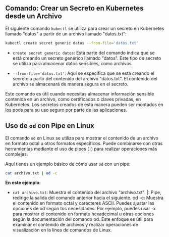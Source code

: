  ## Comando: Crear un Secreto en Kubernetes desde un Archivo

El siguiente comando `kubectl` se utiliza para crear un secreto en Kubernetes llamado "datos" a partir de un archivo llamado "datos.txt":

```bash
kubectl create secret generic datos --from-file='datos.txt'
```

- `create secret generic datos`: Esta parte del comando indica que se está creando un secreto genérico llamado "datos". Este tipo de secreto se utiliza para almacenar datos sensibles, como archivos.

- `--from-file='datos.txt'`: Aquí se especifica que se está creando el secreto a partir del contenido del archivo "datos.txt". El contenido del archivo se almacenará de manera segura en el secreto.

Este comando es útil cuando necesitas almacenar información sensible contenida en un archivo, como certificados o claves privadas, en Kubernetes. Los secretos creados de esta manera pueden ser montados en los pods para su uso seguro por parte de las aplicaciones.


## Uso de `od` con Pipe en Linux

El comando `od` en Linux se utiliza para mostrar el contenido de un archivo en formato octal u otros formatos específicos. Puede combinarse con otras herramientas mediante el uso de pipes (`|`) para realizar operaciones más complejas.

Aquí tienes un ejemplo básico de cómo usar `od` con un pipe:

```bash
cat archivo.txt | od -c
```

**En este ejemplo:**

- `cat archivo.txt`: Muestra el contenido del archivo "archivo.txt".
|: Pipe, redirige la salida del comando anterior hacia el siguiente.
od -c: Muestra el contenido en formato octal y caracteres ASCII.
Puedes ajustar las opciones de od según tus necesidades. Por ejemplo, puedes usar -x para mostrar el contenido en formato hexadecimal u otras opciones según la documentación del comando od. Este enfoque es útil para examinar el contenido de archivos y realizar operaciones de visualización en la línea de comandos de Linux.